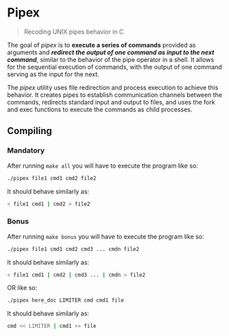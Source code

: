 # Pipex

> Recoding UNIX pipes behavior in C

The goal of *pipex* is to **execute a series of commands** provided as arguments and ***redirect the output of one command as input to the next command***, similar to the behavior of the pipe operator in a shell. It allows for the sequential execution of commands, with the output of one command serving as the input for the next.

The *pipex* utility uses file redirection and process execution to achieve this behavior. It creates pipes to establish communication channels between the commands, redirects standard input and output to files, and uses the fork and exec functions to execute the commands as child processes.

## Compiling

### Mandatory
After running `make all` you will have to execute the program like so:
```zsh
./pipex file1 cmd1 cmd2 file2
```
It should behave similarly as:
```zsh
< file1 cmd1 | cmd2 > file2
```

### Bonus
After running `make bonus` you will have to execute the program like so:
```zsh
./pipex file1 cmd1 cmd2 cmd3 ... cmdn file2
```
It should behave similarly as:
```zsh
< file1 cmd1 | cmd2 | cmd3 ... | cmdn > file2
```
OR like so:
```zsh
./pipex here_doc LIMITER cmd cmd1 file
```
It should behave similarly as:
```zsh
cmd << LIMITER | cmd1 >> file
```